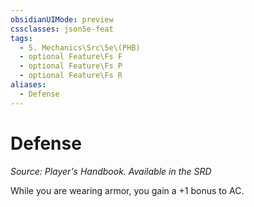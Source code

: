 ```yaml
---
obsidianUIMode: preview
cssclasses: json5e-feat
tags:
  - 5. Mechanics\Src\5e\(PHB)
  - optional Feature\Fs F
  - optional Feature\Fs P
  - optional Feature\Fs R
aliases:
  - Defense
---
```

# Defense
*Source: Player's Handbook. Available in the <span title='Systems Reference Document (5.1)'>SRD</span>*  

While you are wearing armor, you gain a +1 bonus to AC.
